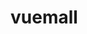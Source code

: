 <!--
 * @Author: your name
 * @Date: 2020-08-19 17:56:23
 * @LastEditTime: 2020-08-23 21:37:07
 * @LastEditors: Please set LastEditors
 * @Description: In User Settings Edit
 * @FilePath: \vuemall\README.md
-->
# vuemall


